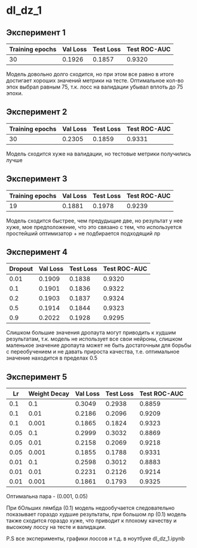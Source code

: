 # dl_dz_1

## Эксперимент 1

| Training epochs | Val Loss | Test Loss | Test ROC-AUC |
| --------------- | -------- | --------- | ------------ |
|        30       |  0.1926  |  0.1857   |    0.9320    |


Модель довольно долго сходится, но при этом все равно в итоге достигает хороших значений метрики на тесте. Оптимальное кол-во эпох выбрал равным 75, т.к. лосс на валидации убывал вплоть до 75 эпохи.


## Эксперимент 2

| Training epochs | Val Loss | Test Loss | Test ROC-AUC |
| --------------- | -------- | --------- | ------------ |
|        30       |  0.2305  |   0.1859   |    0.9331   |

Модель сходится хуже на валидации, но тестовые метрики получились лучше


## Эксперимент 3
| Training epochs | Val Loss | Test Loss | Test ROC-AUC |
| --------------- | -------- | --------- | ------------ |
|        19       |  0.1881  |   0.1978  |    0.9239    |


Модель сходится быстрее, чем предудыщие две, но результат у нее хуже, мое предположение, что это связано с тем, что используется простейший оптимизатор + не подбирается подходящий лр

## Эксперимент 4

| Dropout | Val Loss | Test Loss | Test ROC-AUC 
| ------- | -------- | --------- | ------------ |
|  0.01   |  0.1909  |   0.1838  |    0.9320    |
|  0.1    |  0.1901  |   0.1836  |    0.9322    |
|  0.2    |  0.1903  |   0.1837  |    0.9324    |
|  0.5    |  0.1914  |   0.1844  |    0.9323    |
|  0.9    |  0.2022  |   0.1928  |    0.9295    |

Слишком большие значения дропаута могут приводить к худшим результатам, т.к. модель не использует все свои нейроны, слишком маленькое значение дропаута может не быть достаточным для борьбы с переобучением и не давать прироста качества, т.е. оптимальное значение находится в пределах 0.5

## Эксперимент 5

| Lr   | Weight Decay|Val Loss | Test Loss | Test ROC-AUC 
| --   | ------------- |-------- | --------| ------------ |
| 0.1  |  0.1          |  0.3049 |  0.2938 |    0.8859    |
| 0.1  | 0.01          |  0.2186 |  0.2096 |    0.9209    |
| 0.1  | 0.001         |  0.1865 |  0.1824 |    0.9323    |
| 0.05 |  0.1          |  0.2999 |  0.3032 |    0.8869    |
| 0.05 | 0.01          |  0.2158 |  0.2069 |    0.9218    |
| 0.05 | 0.001         |  0.1855 |  0.1788 |    0.9331    |
| 0.01 |  0.1          |  0.2598 |  0.3012 |    0.8883    |
| 0.01 | 0.01          |  0.2231 |  0.2126 |    0.9214    |
| 0.01 | 0.001         |  0.1861 |  0.1793 |    0.9325    |


Оптимальна пара - (0.001, 0.05)

При бОльших лямбда (0.1) модель недообучается следовательно показывает гораздо худшие результаты, при большом лр (0.1) модель также сходится гораздо хуже, что приводит к плохому качеству и высокому лоссу на тесте и валидации.


P.S все эксперименты, графики лоссов и т.д. в ноутбуке dl_dz_1.ipynb
